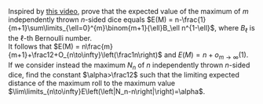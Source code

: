 Inspired by [this video][1], prove that the expected value of the maximum of $m$ independently thrown $n$-sided dice equals
$E(M) = n-\frac{1}{m+1}\sum\limits_{\ell=0}^{m}\binom{m+1}{\ell}B_\ell n^{1-\ell}$, where $B_\ell$
is the $\ell$-th Bernoulli number.  
It follows that $E(M) = n\frac{m}{m+1}+\frac12+O_{n\to\infty}\left(\frac1n\right)$ and $E(M) = n+o_{m\to\infty}(1)$.  
If we consider instead the maximum $N_n$ of $n$
independently thrown
$n$-sided dice, find the
constant $\alpha>\frac12$ such that the limiting expected distance of the maximum roll to the maximum value
$\lim\limits_{n\to\infty}E\left(\left|N_n-n\right|\right)=\alpha$.

[1]:https://www.youtube.com/watch?v=X_DdGRjtwAo
